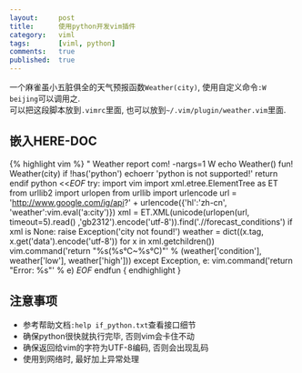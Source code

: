 ```yaml
---
layout:     post
title:      使用python开发vim插件
category:   viml
tags:       [viml, python]
comments:   true
published:  true
---
```


一个麻雀虽小五脏俱全的天气预报函数`Weather(city)`, 使用自定义命令`:W beijing`可以调用之.  
可以把这段脚本放到`.vimrc`里面, 也可以放到`~/.vim/plugin/weather.vim`里面.


## 嵌入HERE-DOC

{% highlight vim %}
" Weather report
com! -nargs=1 W echo Weather(<f-args>)
fun! Weather(city)
    if !has('python')
        echoerr 'python is not supported!'
        return
    endif
python <<_EOF_
try:
    import vim
    import xml.etree.ElementTree as ET
    from urllib2 import urlopen
    from urllib import urlencode
    url = 'http://www.google.com/ig/api?' + urlencode({'hl':'zh-cn', 'weather':vim.eval('a:city')})
    xml = ET.XML(unicode(urlopen(url, timeout=5).read() ,'gb2312').encode('utf-8')).find('.//forecast_conditions')
    if xml is None:
        raise Exception('city not found!')
    weather = dict((x.tag, x.get('data').encode('utf-8')) for x in xml.getchildren())
    vim.command('return "%s(%s°C~%s°C)"' % (weather['condition'], weather['low'], weather['high']))
except Exception, e:
    vim.command('return "Error: %s"' % e)
_EOF_
endfun
{ endhighlight }

## 注意事项

- 参考帮助文档`:help if_python.txt`查看接口细节
- 确保python很快就执行完毕, 否则vim会卡住不动
- 确保返回给vim的字符为UTF-8编码, 否则会出现乱码
- 使用到网络时, 最好加上异常处理

